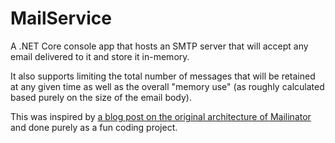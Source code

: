 # MailService
A .NET Core console app that hosts an SMTP server that will accept any email delivered to it and store it in-memory.

It also supports limiting the total number of messages that will be retained at any given time as well as the overall "memory use" (as roughly calculated based purely on the size of the email body).

This was inspired by [a blog post on the original architecture of Mailinator](http://mailinator.blogspot.com/2007/01/architecture-of-mailinator.html) and done purely as a fun coding project.
